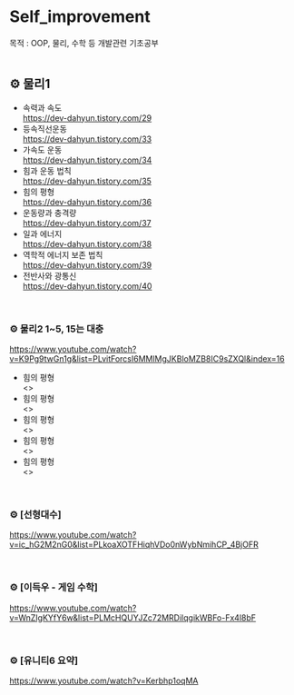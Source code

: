 # Self_improvement 
목적 : OOP, 물리, 수학 등 개발관련 기초공부
<br><br>
## ⚙ 물리1
 - 속력과 속도 <br><https://dev-dahyun.tistory.com/29>
 - 등속직선운동 <br><https://dev-dahyun.tistory.com/33>
 - 가속도 운동 <br><https://dev-dahyun.tistory.com/34>
 - 힘과 운동 법칙 <br><https://dev-dahyun.tistory.com/35>
 - 힘의 평형 <br><https://dev-dahyun.tistory.com/36>
 - 운동량과 충격량 <br><https://dev-dahyun.tistory.com/37>
 - 일과 에너지 <br><https://dev-dahyun.tistory.com/38>
 - 역학적 에너지 보존 법칙 <br><https://dev-dahyun.tistory.com/39>
 - 전반사와 광통신 <br><https://dev-dahyun.tistory.com/40>
<br>

### ⚙ 물리2  1~5, 15는 대충
<https://www.youtube.com/watch?v=K9Pg9twGn1g&list=PLvitForcsI6MMlMgJKBloMZB8IC9sZXQl&index=16>

 - 힘의 평형 <br><>
 - 힘의 평형 <br><>
 - 힘의 평형 <br><>
 - 힘의 평형 <br><>
 - 힘의 평형 <br><>

<br>

### ⚙ [선형대수]
<https://www.youtube.com/watch?v=ic_hG2M2nG0&list=PLkoaXOTFHiqhVDo0nWybNmihCP_4BjOFR>

<br>

### ⚙ [이득우 - 게임 수학] 
<https://www.youtube.com/watch?v=WnZIgKYfY6w&list=PLMcHQUYJZc72MRDilqgikWBFo-Fx4l8bF>

<br>

### ⚙ [유니티6 요약]
<https://www.youtube.com/watch?v=Kerbhp1oqMA﻿>
